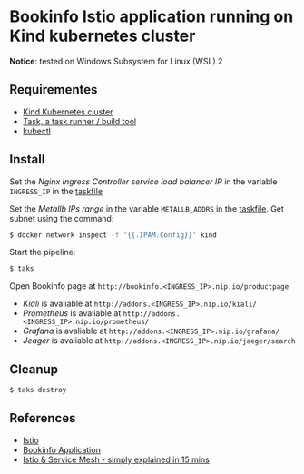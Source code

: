 # Bookinfo Istio application running on Kind kubernetes cluster

**Notice**: tested on Windows Subsystem for Linux (WSL) 2

## Requirementes

* [Kind Kubernetes cluster](https://kind.sigs.k8s.io/)
* [Task, a task runner / build tool](https://taskfile.dev/)
* [kubectl](https://kubernetes.io/docs/reference/kubectl/kubectl/)

## Install

Set the _Nginx Ingress Controller service load balancer IP_ in the variable `INGRESS_IP` in the [taskfile](Taskfile.yml)

Set the _Metallb IPs range_ in the variable `METALLB_ADDRS` in the [taskfile](Taskfile.yml). Get subnet using the command:

```bash
$ docker network inspect -f '{{.IPAM.Config}}' kind
```

Start the pipeline:

```bash
$ taks
```

Open Bookinfo page at `http://bookinfo.<INGRESS_IP>.nip.io/productpage`

* _Kiali_ is avaliable at `http://addons.<INGRESS_IP>.nip.io/kiali/`
* _Prometheus_ is avaliable at `http://addons.<INGRESS_IP>.nip.io/prometheus/`
* _Grafana_ is avaliable at `http://addons.<INGRESS_IP>.nip.io/grafana/`
* _Jeager_ is avaliable at `http://addons.<INGRESS_IP>.nip.io/jaeger/search`

## Cleanup

```bash
$ taks destroy
```

## References

* [Istio](https://istio.io/latest/docs/)
* [Bookinfo Application](https://istio.io/latest/docs/examples/bookinfo)
* [Istio & Service Mesh - simply explained in 15 mins](https://www.youtube.com/watch?v=16fgzklcF7Y)

